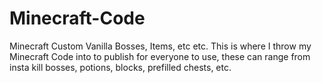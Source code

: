 # Minecraft-Code
Minecraft Custom Vanilla Bosses, Items, etc etc.
This is where I throw my Minecraft Code into to publish for everyone to use, these can range from insta kill bosses, potions, blocks, prefilled chests, etc.
